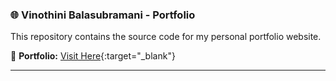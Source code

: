 ### 🌐 Vinothini Balasubramani - Portfolio

This repository contains the source code for my personal portfolio website.  

🔗 **Portfolio:** [Visit Here](https://vinothinibs.github.io/portfolio){:target="_blank"}

---
